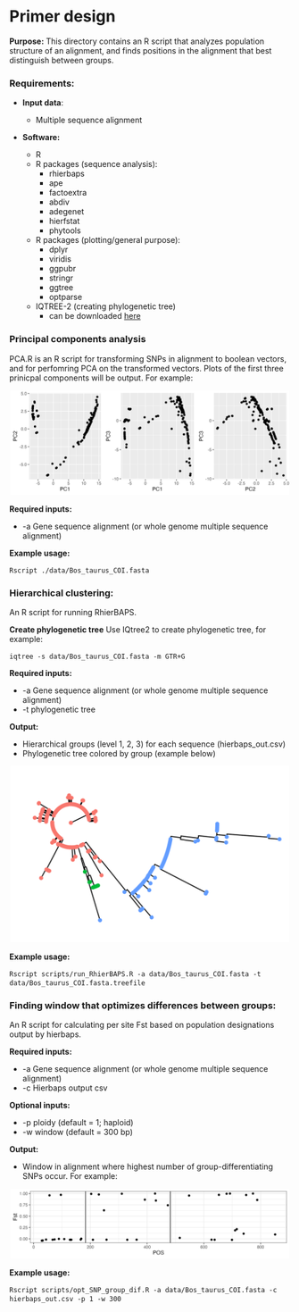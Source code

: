 # Primer design
**Purpose:** This directory contains an R script that analyzes population structure of an alignment, and finds positions in the alignment that best distinguish between groups. 

### Requirements:
* **Input data**:
	* Multiple sequence alignment

* **Software:**
	* R
	* R packages (sequence analysis):
		* rhierbaps
		* ape
		* factoextra
		* abdiv
		* adegenet
		* hierfstat
		* phytools
	* R packages (plotting/general purpose):
		* dplyr
		* viridis
		* ggpubr
		* stringr
		* ggtree
		* optparse
	* IQTREE-2 (creating phylogenetic tree)
		* can be downloaded [here](http://www.iqtree.org/)

### Principal components analysis
PCA.R is an R script for transforming SNPs in alignment to boolean vectors, and for perfomring PCA on the transformed vectors. Plots of the first three prinicpal components will be output. For example:
<p align="center" width="100%">
	<img src="images/PC_plot.png"
     alt="PCA"
     width="500"/>
</p>

**Required inputs:**
* -a Gene sequence alignment (or whole genome multiple sequence alignment)

**Example usage:**
```
Rscript ./data/Bos_taurus_COI.fasta
```


### Hierarchical clustering:
An R script for running RhierBAPS.

**Create phylogenetic tree**
Use IQtree2 to create phylogenetic tree, for example:
```
iqtree -s data/Bos_taurus_COI.fasta -m GTR+G 
```

**Required inputs:**
* -a Gene sequence alignment (or whole genome multiple sequence alignment)
* -t phylogenetic tree

**Output:**
* Hierarchical groups (level 1, 2, 3) for each sequence (hierbaps_out.csv)
* Phylogenetic tree colored by group (example below)

<p align="center" width="100%">
	<img src="images/hb_tree.png"
     alt="hb tree"
     width="500"/>
</p>

**Example usage:**
```
Rscript scripts/run_RhierBAPS.R -a data/Bos_taurus_COI.fasta -t data/Bos_taurus_COI.fasta.treefile
```


### Finding window that optimizes differences between groups:
An R script for calculating per site Fst based on population designations output by hierbaps.


**Required inputs:**
* -a Gene sequence alignment (or whole genome multiple sequence alignment)
* -c Hierbaps output csv

**Optional inputs:**
* -p ploidy (default = 1; haploid)
* -w window (default = 300 bp)

**Output:**
* Window in alignment where highest number of group-differentiating SNPs occur. For example:

<p align="center" width="100%">
	<img src="images/fst_window.png"
     alt="per locus Fst"
     width="500"/>
</p>

**Example usage:**
```
Rscript scripts/opt_SNP_group_dif.R -a data/Bos_taurus_COI.fasta -c hierbaps_out.csv -p 1 -w 300
```



